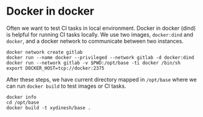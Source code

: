 # Docker in docker

Often we want to test CI tasks in local environment. Docker in docker (dind) is helpful for running CI tasks locally. We use two images, `docker:dind` and `docker`, and a docker network to communicate between two instances.

```
docker network create gitlab
docker run --name docker --privileged --network gitlab -d docker:dind
docker run --network gitlab -v $PWD:/opt/base -ti docker /bin/sh
export DOCKER_HOST=tcp://docker:2375
```

After these steps, we have current directory mapped in `/opt/base` where we can run `docker build` to test images or CI tasks.
```
docker info
cd /opt/base
docker build -t xydinesh/base .
```

